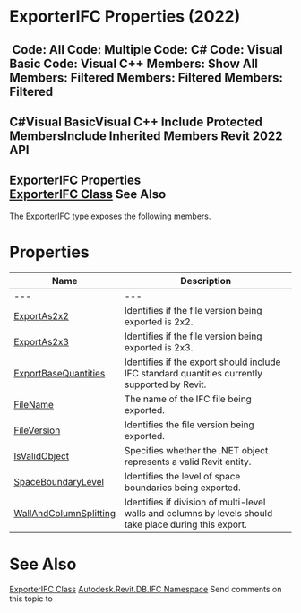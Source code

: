 # ExporterIFC Properties (2022)

﻿
 Code: All Code: Multiple Code: C# Code: Visual Basic Code: Visual C++  Members: Show All Members: Filtered Members: Filtered Members: Filtered   
---  
C#Visual BasicVisual C++
Include Protected MembersInclude Inherited Members
Revit 2022 API  
---  
ExporterIFC Properties  
[ExporterIFC Class](c8697b81-e080-9202-14d3-ec883f951521.md "ExporterIFC Class") See Also  
---  
The [ExporterIFC](c8697b81-e080-9202-14d3-ec883f951521.md "ExporterIFC Class") type exposes the following members.
# Properties
| Name | Description |
| --- | --- |
| --- | --- | --- |
| [ExportAs2x2](34c4b8b7-5e12-f337-c16e-23c3012916b0.md "ExportAs2x2 Property") | Identifies if the file version being exported is 2x2. |
| [ExportAs2x3](975baaa5-5284-1672-7950-bb6e504df357.md "ExportAs2x3 Property") | Identifies if the file version being exported is 2x3. |
| [ExportBaseQuantities](518cc0b7-934a-0110-0102-34aa932c4b0e.md "ExportBaseQuantities Property") | Identifies if the export should include IFC standard quantities currently supported by Revit. |
| [FileName](9b84d587-4fb1-5fdc-3f8a-c169081c99f5.md "FileName Property") | The name of the IFC file being exported. |
| [FileVersion](246014d1-2004-762e-5ee2-6ea84356ff30.md "FileVersion Property") | Identifies the file version being exported. |
| [IsValidObject](f42afa5b-2c19-2684-3ba5-8acf73fad2a1.md "IsValidObject Property") | Specifies whether the .NET object represents a valid Revit entity. |
| [SpaceBoundaryLevel](0beb0795-6270-5141-16df-e51e95acfa73.md "SpaceBoundaryLevel Property") | Identifies the level of space boundaries being exported. |
| [WallAndColumnSplitting](860fc0ad-a272-4cdd-9e0a-d360a492900d.md "WallAndColumnSplitting Property") | Identifies if division of multi-level walls and columns by levels should take place during this export. |

# See Also
[ExporterIFC Class](c8697b81-e080-9202-14d3-ec883f951521.md "ExporterIFC Class")
[Autodesk.Revit.DB.IFC Namespace](b823fafb-1ba1-896b-4097-142c2817ce74.md "Autodesk.Revit.DB.IFC Namespace")
Send comments on this topic to 
